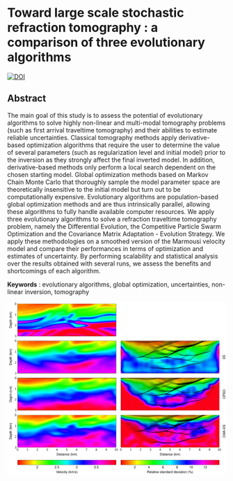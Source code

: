 # Toward large scale stochastic refraction tomography : a comparison of three evolutionary algorithms
[![DOI](https://img.shields.io/badge/DOI-10.1111/1365--2478.12866-blue.svg)](https://doi.org/10.1111/1365-2478.12866)

## Abstract

The main goal of this study is to assess the potential of evolutionary algorithms to solve highly non-linear and multi-modal tomography problems (such as first arrival traveltime tomography) and their abilities to estimate reliable uncertainties. Classical tomography methods apply derivative-based optimization algorithms that require the user to determine the value of several parameters (such as regularization level and initial model) prior to the inversion as they strongly affect the final inverted model. In addition, derivative-based methods only perform a local search dependent on the chosen starting model. Global optimization methods based on Markov Chain Monte Carlo that thoroughly sample the model parameter space are theoretically insensitive to the initial model but turn out to be computationally expensive. Evolutionary algorithms are population-based global optimization methods and are thus intrinsically parallel, allowing these algorithms to fully handle available computer resources. We apply three evolutionary algorithms to solve a refraction traveltime tomography problem, namely the Differential Evolution, the Competitive Particle Swarm Optimization and the Covariance Matrix Adaptation - Evolution Strategy. We apply these methodologies on a smoothed version of the Marmousi velocity model and compare their performances in terms of optimization and estimates of uncertainty. By performing scalability and statistical analysis over the results obtained with several runs, we assess the benefits and shortcomings of each algorithm.

**Keywords** : evolutionary algorithms, global optimization, uncertainties, non-linear inversion, tomography


![Inverted models](inverted_models.png)